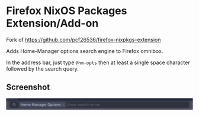# Firefox NixOS Packages Extension/Add-on
Fork of https://github.com/pcf26536/firefox-nixpkgs-extension

Adds Home-Manager options search engine to Firefox omnibox.

In the address bar, just type `@hm-opts` then at least a single space character followed by the search query.

## Screenshot

![@hm-opts keyword](./screenshot.png)
